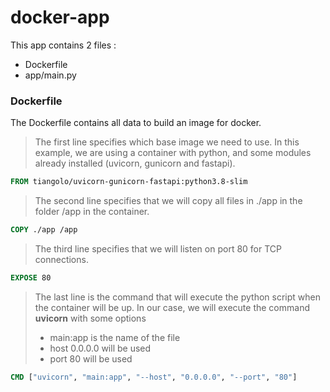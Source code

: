 # docker-app

This app contains 2 files :
- Dockerfile
- app/main.py

### Dockerfile
The Dockerfile contains all data to build an image for docker.
> The first line specifies which base image we need to use. In this example, we are using a container with python, and some modules already installed (uvicorn, gunicorn and fastapi).
```dockerfile
FROM tiangolo/uvicorn-gunicorn-fastapi:python3.8-slim
```


> The second line specifies that we will copy all files in ./app in the folder /app in the container.
```dockerfile
COPY ./app /app
```

> The third line specifies that we will listen on port 80 for TCP connections.
```dockerfile
EXPOSE 80
```

> The last line is the command that will execute the python script when the container will be up. In our case, we will execute the command **uvicorn** with some options
> - main:app is the name of the file
> - host 0.0.0.0 will be used
> - port 80 will be used
```dockerfile
CMD ["uvicorn", "main:app", "--host", "0.0.0.0", "--port", "80"]
```

